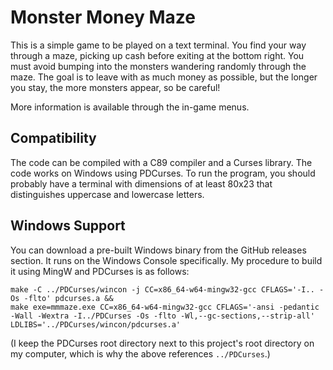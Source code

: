# Monster Money Maze

This is a simple game to be played on a text terminal. You find your way through
a maze, picking up cash before exiting at the bottom right. You must avoid
bumping into the monsters wandering randomly through the maze. The goal is to
leave with as much money as possible, but the longer you stay, the more monsters
appear, so be careful!

More information is available through the in-game menus.

## Compatibility

The code can be compiled with a C89 compiler and a Curses library. The code
works on Windows using PDCurses. To run the program, you should probably have a
terminal with dimensions of at least 80x23 that distinguishes uppercase and
lowercase letters.

## Windows Support

You can download a pre-built Windows binary from the GitHub releases section.
It runs on the Windows Console specifically. My procedure to build it using
MingW and PDCurses is as follows:

    make -C ../PDCurses/wincon -j CC=x86_64-w64-mingw32-gcc CFLAGS='-I.. -Os -flto' pdcurses.a &&
    make exe=mmmaze.exe CC=x86_64-w64-mingw32-gcc CFLAGS='-ansi -pedantic -Wall -Wextra -I../PDCurses -Os -flto -Wl,--gc-sections,--strip-all' LDLIBS='../PDCurses/wincon/pdcurses.a'

(I keep the PDCurses root directory next to this project's root directory on my
computer, which is why the above references `../PDCurses`.)
